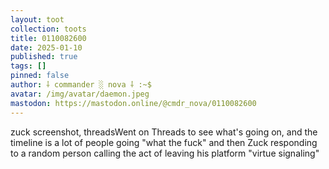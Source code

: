 ```yaml
---
layout: toot
collection: toots
title: 0110082600
date: 2025-01-10
published: true
tags: []
pinned: false
author: ⸸ commander ░ nova ⸸ :~$
avatar: /img/avatar/daemon.jpeg
mastodon: https://mastodon.online/@cmdr_nova/0110082600
---
```


zuck screenshot, threadsWent on Threads to see what's going on, and the timeline is a lot of people going "what the fuck" and then Zuck responding to a random person calling the act of leaving his platform "virtue signaling"

